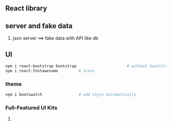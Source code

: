 

## React library


## server and fake data
1. json server ==> fake data with API like db 


## UI

```bash
npm i react-bootstrap bootstrap                      # without bootstrap ui elemnts get wrong styles (we should import min.css)
npm i react-fontawesome         # icons
```


### theme

```bash
npm i bootswatch                # add style automatically

```

### Full-Featured UI Kits

1. 
